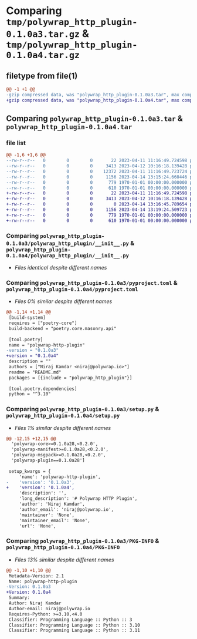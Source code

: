 # Comparing `tmp/polywrap_http_plugin-0.1.0a3.tar.gz` & `tmp/polywrap_http_plugin-0.1.0a4.tar.gz`

## filetype from file(1)

```diff
@@ -1 +1 @@
-gzip compressed data, was "polywrap_http_plugin-0.1.0a3.tar", max compression
+gzip compressed data, was "polywrap_http_plugin-0.1.0a4.tar", max compression
```

## Comparing `polywrap_http_plugin-0.1.0a3.tar` & `polywrap_http_plugin-0.1.0a4.tar`

### file list

```diff
@@ -1,6 +1,6 @@
--rw-r--r--   0        0        0       22 2023-04-11 11:16:49.724598 polywrap_http_plugin-0.1.0a3/README.md
--rw-r--r--   0        0        0     3413 2023-04-12 10:16:18.139428 polywrap_http_plugin-0.1.0a3/polywrap_http_plugin/__init__.py
--rw-r--r--   0        0        0    12372 2023-04-11 11:16:49.723724 polywrap_http_plugin-0.1.0a3/polywrap_http_plugin/manifest.json
--rw-r--r--   0        0        0     1156 2023-04-14 13:15:24.660446 polywrap_http_plugin-0.1.0a3/pyproject.toml
--rw-r--r--   0        0        0      779 1970-01-01 00:00:00.000000 polywrap_http_plugin-0.1.0a3/setup.py
--rw-r--r--   0        0        0      610 1970-01-01 00:00:00.000000 polywrap_http_plugin-0.1.0a3/PKG-INFO
+-rw-r--r--   0        0        0       22 2023-04-11 11:16:49.724598 polywrap_http_plugin-0.1.0a4/README.md
+-rw-r--r--   0        0        0     3413 2023-04-12 10:16:18.139428 polywrap_http_plugin-0.1.0a4/polywrap_http_plugin/__init__.py
+-rw-r--r--   0        0        0        0 2023-04-14 13:16:45.789654 polywrap_http_plugin-0.1.0a4/polywrap_http_plugin/py.typed
+-rw-r--r--   0        0        0     1156 2023-04-14 13:19:24.509723 polywrap_http_plugin-0.1.0a4/pyproject.toml
+-rw-r--r--   0        0        0      779 1970-01-01 00:00:00.000000 polywrap_http_plugin-0.1.0a4/setup.py
+-rw-r--r--   0        0        0      610 1970-01-01 00:00:00.000000 polywrap_http_plugin-0.1.0a4/PKG-INFO
```

### Comparing `polywrap_http_plugin-0.1.0a3/polywrap_http_plugin/__init__.py` & `polywrap_http_plugin-0.1.0a4/polywrap_http_plugin/__init__.py`

 * *Files identical despite different names*

### Comparing `polywrap_http_plugin-0.1.0a3/pyproject.toml` & `polywrap_http_plugin-0.1.0a4/pyproject.toml`

 * *Files 0% similar despite different names*

```diff
@@ -1,14 +1,14 @@
 [build-system]
 requires = ["poetry-core"]
 build-backend = "poetry.core.masonry.api"
 
 [tool.poetry]
 name = "polywrap-http-plugin"
-version = "0.1.0a3"
+version = "0.1.0a4"
 description = ""
 authors = ["Niraj Kamdar <niraj@polywrap.io>"]
 readme = "README.md"
 packages = [{include = "polywrap_http_plugin"}]
 
 [tool.poetry.dependencies]
 python = "^3.10"
```

### Comparing `polywrap_http_plugin-0.1.0a3/setup.py` & `polywrap_http_plugin-0.1.0a4/setup.py`

 * *Files 1% similar despite different names*

```diff
@@ -12,15 +12,15 @@
  'polywrap-core>=0.1.0a28,<0.2.0',
  'polywrap-manifest>=0.1.0a28,<0.2.0',
  'polywrap-msgpack>=0.1.0a28,<0.2.0',
  'polywrap-plugin==0.1.0a28']
 
 setup_kwargs = {
     'name': 'polywrap-http-plugin',
-    'version': '0.1.0a3',
+    'version': '0.1.0a4',
     'description': '',
     'long_description': '# Polywrap HTTP Plugin',
     'author': 'Niraj Kamdar',
     'author_email': 'niraj@polywrap.io',
     'maintainer': 'None',
     'maintainer_email': 'None',
     'url': 'None',
```

### Comparing `polywrap_http_plugin-0.1.0a3/PKG-INFO` & `polywrap_http_plugin-0.1.0a4/PKG-INFO`

 * *Files 13% similar despite different names*

```diff
@@ -1,10 +1,10 @@
 Metadata-Version: 2.1
 Name: polywrap-http-plugin
-Version: 0.1.0a3
+Version: 0.1.0a4
 Summary: 
 Author: Niraj Kamdar
 Author-email: niraj@polywrap.io
 Requires-Python: >=3.10,<4.0
 Classifier: Programming Language :: Python :: 3
 Classifier: Programming Language :: Python :: 3.10
 Classifier: Programming Language :: Python :: 3.11
```

